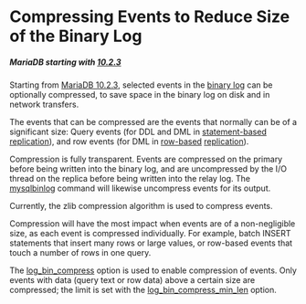 # Compressing Events to Reduce Size of the Binary Log

##### MariaDB starting with [10.2.3](/kb/en/mariadb-1023-release-notes/)

Starting from [MariaDB 10.2.3](/kb/en/mariadb-1023-release-notes/), selected events in the [binary log](/mariadb-administration/server-monitoring-logs/binary-log) can be
optionally compressed, to save space in the binary log on disk and in
network transfers.

The events that can be compressed are the events that normally can be of a
significant size: Query events (for DDL and DML in [statement-based](/kb/en/binary-log-formats/#statement-based)
[replication](/replication/standard-replication)), and row events (for DML in [row-based](/kb/en/binary-log-formats/#row-based) [replication](/replication/standard-replication)).

Compression is fully transparent. Events are compressed on the primary before
being written into the binary log, and are uncompressed by the I/O thread on
the replica before being written into the relay log. The [mysqlbinlog](/clients-utilities/mysqlbinlog)
command will likewise uncompress events for its output.

Currently, the zlib compression algorithm is used to compress events.

Compression will have the most impact when events are of a non-negligible size, as each event is compressed individually. For example, batch INSERT statements that insert many rows or large values, or row-based events that touch a number of rows in one query.

The [log_bin_compress](/kb/en/replication-and-binary-log-server-system-variables/#log_bin_compress) option is used to enable compression of events. Only events with data (query text or row data) above a certain size are
compressed; the limit is set with the [log_bin_compress_min_len](/kb/en/replication-and-binary-log-server-system-variables/#log_bin_compress_min_len) option.